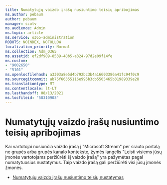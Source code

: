 ```yaml
---
title: Numatytųjų vaizdo įrašų nusiuntimo teisių apribojimas
ms.author: pebaum
author: pebaum
manager: scotv
ms.audience: Admin
ms.topic: article
ms.service: o365-administration
ROBOTS: NOINDEX, NOFOLLOW
localization_priority: Normal
ms.collection: Adm_O365
ms.assetid: ef2df989-8539-48b5-a324-97d2e09f14fe
ms.custom:
- "9002650"
- "5101"
ms.openlocfilehash: a3303a8e5d4b792bc3b4a16603386a41fc94f0c9
ms.sourcegitcommit: ab75f66355116e995b3cb5505465b31989339e28
ms.translationtype: MT
ms.contentlocale: lt-LT
ms.lasthandoff: 08/13/2021
ms.locfileid: "58310903"
---
```

# <a name="restrict-default-video-upload-permissions"></a>Numatytųjų vaizdo įrašų nusiuntimo teisių apribojimas

Kai vartotojai nusiunčia vaizdo įrašą į "Microsoft Stream" per srauto portalą ne grupės arba grupės kanalo kontekste, žymės langelis "Leisti visiems jūsų įmonės vartotojams peržiūrėti šį vaizdo įrašą" yra pažymėtas pagal numatytuosius nustatymus. Taip vaizdo įrašą gali peržiūrėti visi jūsų įmonės žmonės.

- [Numatytųjų vaizdo įrašų nusiuntimo teisių nustatymas](https://docs.microsoft.com/stream/default-video-permissions)
